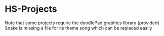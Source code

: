 # HS-Projects
Note that some projects require the doodlePad graphics library (provided)
Snake is missing a file for its theme song which can be replaced easily
